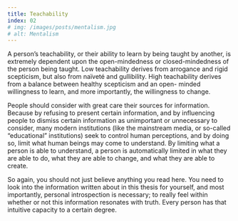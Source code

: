 ```yaml
---
title: Teachability
index: 02
# img: /images/posts/mentalism.jpg
# alt: Mentalism
---
```


<p class="emp">
A person’s teachability, or their ability to learn by being taught by another, is extremely dependent upon the open-mindedness or closed-mindedness of the person being taught.
Low teachability derives from arrogance and rigid scepticism, but also from naïveté and gullibility. High teachability derives from a balance between healthy scepticism and an open- minded willingness to learn, and more importantly, the willingness to change.
</p>

People should consider with great care their sources for information. Because by refusing to present certain information, and by influencing people to dismiss certain information as unimportant or unnecessary to consider, many modern institutions (like the mainstream media, or so-called “educational” institutions) seek to control human perceptions, and by doing so, limit what human beings may come to understand. By limiting what a person is able to understand, a person is automatically limited in what they are able to do, what they are able to change, and what they are able to create.

So again, you should not just believe anything you read here.
You need to look into the information written about in this thesis for yourself, and most importantly, personal  introspection is necessary; to really feel within whether or not this information resonates with  truth. Every person has that intuitive capacity to a certain degree.